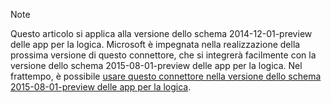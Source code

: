 > [!NOTE]
> Questo articolo si applica alla versione dello schema 2014-12-01-preview delle app per la logica. Microsoft è impegnata nella realizzazione della prossima versione di questo connettore, che si integrerà facilmente con la versione dello schema 2015-08-01-preview delle app per la logica. Nel frattempo, è possibile [usare questo connettore nella versione dello schema 2015-08-01-preview delle app per la logica](https://blogs.msdn.microsoft.com/logicapps/2016/02/25/accessing-v1-apis-and-biztalk-apis-from-logic-apps/).
> 
> 

<!---HONumber=AcomDC_0420_2016-->